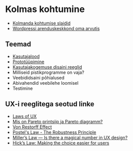 # Kolmas kohtumine

- [Kolmanda kohtumise slaidid](./slaidid.pdf)
- [Wordpressi arenduskeskkond oma arvutis](../../concepts/WPDockeris/about.md)

## Teemad
- [Kasutajalood](../../concepts/kasutajalood/about.md)
- [Prototüüpimine](../../concepts/prototyypimine/about.md)
- [Kasutajakogemuse disaini reeglid](../../concepts/kasutajakogemuseDisain/about.md)
- Milliseid pistikprogramme on vaja?
- Veebididsaini põhialused
- Abivahendid veebilehe loomisel
- Testimine



## UX-i reeglitega seotud linke
- [Laws of UX](https://lawsofux.com/)
- [Mis on Pareto printsiip ja Pareto diagramm?](https://leanway.ee/pareto-printsiip-ja-pareto-diagramm)
- [Von Restorff Effect](https://lawsofux.com/von-restorff-effect/)
- [Postel's Law - The Robustness Principle](https://ardalis.com/postels-law-robustness-principle/)
- [Miller’s Law — Is there a magical number in UX design?](https://uxdesign.cc/millers-law-is-there-a-magical-number-in-ux-design-7999f92ef7b8)
- [Hick’s Law: Making the choice easier for users]( https://www.interaction-design.org/literature/article/hick-s-law-making-the-choice-easier-for-users)